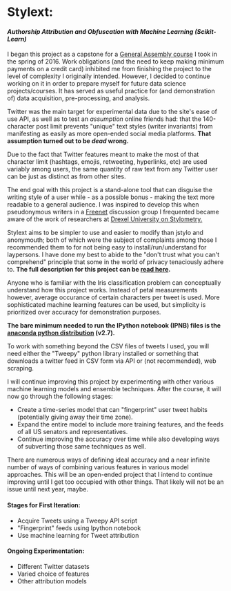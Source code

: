 # Stylext: 
#### *Authorship Attribution and Obfuscation with Machine Learning (Scikit-Learn)*
I began this project as a capstone for a [General Assembly course](https://generalassemb.ly/education/data-science/) I took in the spring of 2016. Work obligations (and the need to keep making minimum payments on a credit card) inhibited me from finishing the project to the level of complexity I originally intended. However, I decided to continue working on it in order to prepare myself for future data science projects/courses. It has served as useful practice for (and demonstration of) data acquisition, pre-processing, and analysis.

Twitter was the main target for experimental data due to the site's ease of use API, as well as to test an *assumption* online friends had: that the 140-character post limit prevents "unique" text styles (writer invariants) from manifesting as easily as more open-ended social media platforms. **That assumption turned out to be *dead* wrong.** 

Due to the fact that Twitter features meant to make the most of that character limit (hashtags, emojis, retweeting, hyperlinks, etc) are used variably among users, the same quantity of raw text from any Twitter user can be just as distinct as from other sites. 

The end goal with this project is a stand-alone tool that can disguise the writing style of a user while - as a possible bonus - making the text more readable to a general audience. I was inspired to develop this when pseudonymous writers in a [Freenet](https://freenetproject.org/) discussion group I frequented became aware of the work of researchers at [Drexel University on Stylometry.](https://www.cs.drexel.edu/~sa499/papers/adversarial_stylometry.pdf)

Stylext aims to be simpler to use and easier to modify than jstylo and anonymouth; both of which were the subject of complaints among those I recommended them to for not being easy to install/run/understand for laypersons. I have done my best to abide to the "don't trust what you can't comprehend" principle that some in the world of privacy tenaciously adhere to. **The full description for this project can be [read here](https://github.com/analyticascent/stylext/blob/master/Stylometric%20Analysis%20and%20Obfuscation%20Using%20Python.mdown).**

Anyone who is familiar with the Iris classification problem can conceptually understand how this project works. Instead of petal measurements however, average occurance of certain characters per tweet is used. More sophisticated machine learning features can be used, but simplicity is prioritized over accuracy for demonstration purposes.

**The bare minimum needed to run the IPython notebook (IPNB) files is the [anaconda python distribution](https://www.continuum.io/downloads) (v2.7).**

To work with something beyond the CSV files of tweets I used, you will need either the "Tweepy" python library installed or something that downloads a twitter feed in CSV form via API or (not recommended), web scraping.

I will continue improving this project by experimenting with other various machine learning models and ensemble techniques. After the course, it will now go through the following stages:

* Create a time-series model that can "fingerprint" user tweet habits (potentially giving away their time zone).
* Expand the entire model to include more training features, and the feeds of all US senators and representatives.
* Continue improving the accuracy over time while also developing ways of subverting those same techniques as well.

There are numerous ways of defining ideal accuracy and a near infinite number of ways of combining various features in various model approaches. This will be an open-ended project that I intend to continue improving until I get too occupied with other things. That likely will not be an issue until next year, maybe.

#### Stages for First Iteration:

* Acquire Tweets using a Tweepy API script
* "Fingerprint" feeds using Ipython notebook
* Use machine learning for Tweet attribution

#### Ongoing Experimentation:

* Different Twitter datasets
* Varied choice of features
* Other attribution models
